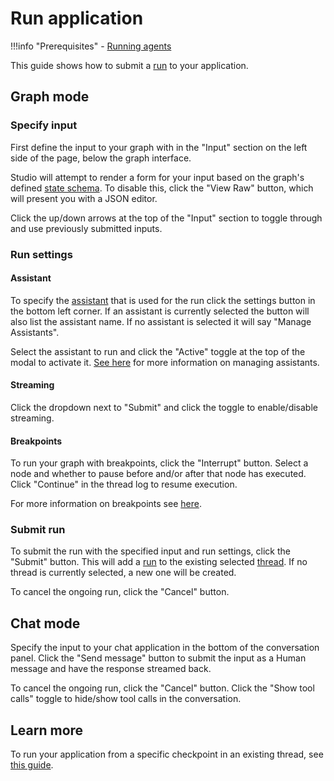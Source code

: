# Run application

!!!info  "Prerequisites"
    - [Running agents](../../agents/run_agents.md#running-agents)

This guide shows how to submit a [run](../../concepts/assistants.md#execution) to your application.

## Graph mode

### Specify input
First define the input to your graph with in the "Input" section on the left side of the page, below the graph interface.

Studio will attempt to render a form for your input based on the graph's defined [state schema](../../concepts/low_level.md/#schema). To disable this, click the "View Raw" button, which will present you with a JSON editor.

Click the up/down arrows at the top of the "Input" section to toggle through and use previously submitted inputs.

### Run settings

#### Assistant

To specify the [assistant](../../concepts/assistants.md) that is used for the run click the settings button in the bottom left corner. If an assistant is currently selected the button will also list the assistant name. If no assistant is selected it will say "Manage Assistants".

Select the assistant to run and click the "Active" toggle at the top of the modal to activate it. [See here](./studio/manage_assistants.md) for more information on managing assistants.

#### Streaming
Click the dropdown next to "Submit" and click the toggle to enable/disable streaming.

#### Breakpoints
To run your graph with breakpoints, click the "Interrupt" button. Select a node and whether to pause before and/or after that node has executed. Click "Continue" in the thread log to resume execution.


For more information on breakpoints see [here](../../concepts/human_in_the_loop.md).

### Submit run

To submit the run with the specified input and run settings, click the "Submit" button. This will add a [run](../../concepts/assistants.md#execution) to the existing selected [thread](../../concepts/persistence.md#threads). If no thread is currently selected, a new one will be created.

To cancel the ongoing run, click the "Cancel" button.


## Chat mode
Specify the input to your chat application in the bottom of the conversation panel. Click the "Send message" button to submit the input as a Human message and have the response streamed back.

To cancel the ongoing run, click the "Cancel" button. Click the "Show tool calls" toggle to hide/show tool calls in the conversation.

## Learn more

To run your application from a specific checkpoint in an existing thread, see [this guide](./threads_studio.md#edit-thread-history).